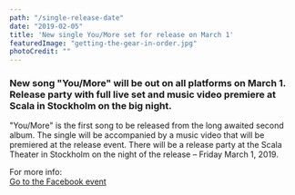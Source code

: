 ```yaml
---
path: "/single-release-date"
date: "2019-02-05"
title: 'New single You/More set for release on March 1'
featuredImage: "getting-the-gear-in-order.jpg"
photoCredit: ""
---
```


### New song "You/More" will be out on all platforms on March 1. Release party with full live set and music video premiere at Scala in Stockholm on the big night.

"You/More" is the first song to be released from the long awaited second album. The single will be accompanied by a music video that will be premiered at the release event. There will be a release party at the Scala Theater in Stockholm on the night of the release – Friday March 1, 2019.

For more info:  
[Go to the Facebook event](https://www.facebook.com/events/742285559488144/)